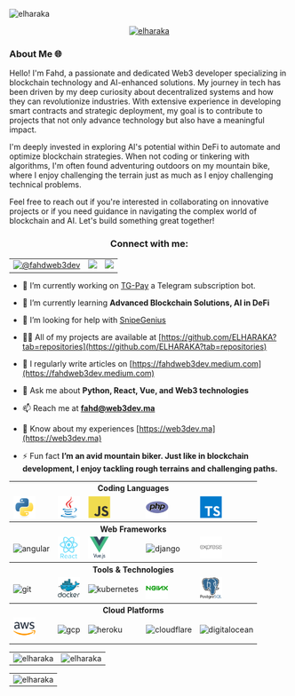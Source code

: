 <p align="left"> <img src="https://komarev.com/ghpvc/?username=elharaka&label=Profile%20views&color=0e75b6&style=flat" alt="elharaka" /> </p>

<p align="center"> <a href="https://github.com/ryo-ma/github-profile-trophy"><img src="https://github-profile-trophy.vercel.app/?username=elharaka&theme=onedark&row=1" alt="elharaka" /></a> </p>

### About Me 🌐

Hello! I'm Fahd, a passionate and dedicated Web3 developer specializing in blockchain technology and AI-enhanced solutions. My journey in tech has been driven by my deep curiosity about decentralized systems and how they can revolutionize industries. With extensive experience in developing smart contracts and strategic deployment, my goal is to contribute to projects that not only advance technology but also have a meaningful impact.

I'm deeply invested in exploring AI's potential within DeFi to automate and optimize blockchain strategies. When not coding or tinkering with algorithms, I'm often found adventuring outdoors on my mountain bike, where I enjoy challenging the terrain just as much as I enjoy challenging technical problems.

Feel free to reach out if you're interested in collaborating on innovative projects or if you need guidance in navigating the complex world of blockchain and AI. Let's build something great together!

<h3 align="center">Connect with me:</h3>
<table align="center" style="width: 100%;">
  <tr>
    <td>
      <a href="https://medium.com/@fahdweb3dev" target="_blank">
        <img src="https://raw.githubusercontent.com/rahuldkjain/github-profile-readme-generator/master/src/images/icons/Social/medium.svg" alt="@fahdweb3dev" height="30" width="auto" />
      </a>
    </td>
    <td>
      <a href="https://t.me/Thisiswhosthis" target="_blank">
        <img src="https://upload.wikimedia.org/wikipedia/commons/8/82/Telegram_logo.svg" height="30" width="auto" />
      </a>
    </td>
    <td>
      <a href="https://web3dev.ma/" target="_blank">
        <img src="https://pub-4921d2344b4d4baab627f5944ec5b7b0.r2.dev/Archive%2Fassets%2Fweb3dev_svg.svg" height="30" width="auto" />
      </a>
    </td>
  </tr>
</table>

- 🔭 I’m currently working on [TG-Pay](https://t.me/TG_PAY_Bbot) a Telegram subscription bot.

- 🌱 I’m currently learning **Advanced Blockchain Solutions, AI in DeFi**

- 🤝 I’m looking for help with [SnipeGenius](https://github.com/ELHARAKA/SnipeGenius)

- 👨‍💻 All of my projects are available at [https://github.com/ELHARAKA?tab=repositories](https://github.com/ELHARAKA?tab=repositories)

- 📝 I regularly write articles on [https://fahdweb3dev.medium.com](https://fahdweb3dev.medium.com)

- 💬 Ask me about **Python, React, Vue, and Web3 technologies**

- 📫 Reach me at **fahd@web3dev.ma**

- 📄 Know about my experiences [https://web3dev.ma](https://web3dev.ma)

- ⚡ Fun fact **I’m an avid mountain biker. Just like in blockchain development, I enjoy tackling rough terrains and challenging paths.**

<table align="center" style="border-collapse: collapse;">
  <tr>
    <th colspan="5">Coding Languages</th>
  </tr>
  <tr>
    <td <a href="https://www.python.org" target="blank" rel="noreferrer"><img src="https://raw.githubusercontent.com/devicons/devicon/master/icons/python/python-original.svg" alt="python" width="40" height="40"/></a></td>
    <td <a href="https://www.java.com" target="blank" rel="noreferrer"><img src="https://raw.githubusercontent.com/devicons/devicon/master/icons/java/java-original.svg" alt="java" width="40" height="40"/></a></td>
    <td <a href="https://developer.mozilla.org/en-US/docs/Web/JavaScript" target="blank" rel="noreferrer"><img src="https://raw.githubusercontent.com/devicons/devicon/master/icons/javascript/javascript-original.svg" alt="javascript" width="40" height="40"/></a></td>
    <td <a href="https://www.php.net" target="blank" rel="noreferrer"><img src="https://raw.githubusercontent.com/devicons/devicon/master/icons/php/php-original.svg" alt="php" width="40" height="40"/></a></td>
    <td <a href="https://www.typescriptlang.org/" target="blank" rel="noreferrer"><img src="https://raw.githubusercontent.com/devicons/devicon/master/icons/typescript/typescript-original.svg" alt="typescript" width="40" height="40"/></a></td>
  </tr>
  <tr>
    <th colspan="5">Web Frameworks</th>
  </tr>
  <tr>
    <td <a href="https://angular.io" target="blank" rel="noreferrer"><img src="https://angular.io/assets/images/logos/angular/angular.svg" alt="angular" width="40" height="40"/></a></td>
    <td <a href="https://reactjs.org/" target="blank" rel="noreferrer"><img src="https://raw.githubusercontent.com/devicons/devicon/master/icons/react/react-original-wordmark.svg" alt="react" width="40" height="40"/></a></td>
    <td <a href="https://vuejs.org/" target="blank" rel="noreferrer"><img src="https://raw.githubusercontent.com/devicons/devicon/master/icons/vuejs/vuejs-original-wordmark.svg" alt="vuejs" width="40" height="40"/></a></td>
    <td <a href="https://www.djangoproject.com/" target="blank" rel="noreferrer"><img src="https://cdn.worldvectorlogo.com/logos/django.svg" alt="django" width="40" height="40"/></a></td>
    <td <a href="https://expressjs.com" target="blank" rel="noreferrer"><img src="https://raw.githubusercontent.com/devicons/devicon/master/icons/express/express-original-wordmark.svg" alt="express" width="40" height="40"/></a></td>
  </tr>
  <tr>
    <th colspan="5">Tools & Technologies</th>
  </tr>
  <tr>
    <td <a href="https://git-scm.com/" target="blank" rel="noreferrer"><img src="https://www.vectorlogo.zone/logos/git-scm/git-scm-icon.svg" alt="git" width="40" height="40"/></a></td>
    <td <a href="https://www.docker.com/" target="blank" rel="noreferrer"><img src="https://raw.githubusercontent.com/devicons/devicon/master/icons/docker/docker-original-wordmark.svg" alt="docker" width="40" height="40"/></a></td>
    <td <a href="https://kubernetes.io" target="blank" rel="noreferrer"><img src="https://www.vectorlogo.zone/logos/kubernetes/kubernetes-icon.svg" alt="kubernetes" width="40" height="40"/></a></td>
    <td <a href="https://www.nginx.com" target="blank" rel="noreferrer"><img src="https://raw.githubusercontent.com/devicons/devicon/master/icons/nginx/nginx-original.svg" alt="nginx" width="40" height="40"/></a></td>
    <td <a href="https://www.postgresql.org" target="blank" rel="noreferrer"><img src="https://raw.githubusercontent.com/devicons/devicon/master/icons/postgresql/postgresql-original-wordmark.svg" alt="postgresql" width="40" height="40"/></a></td>
  </tr>
  <tr>
    <th colspan="5">Cloud Platforms</th>
  </tr>
  <tr>
    <td <a href="https://aws.amazon.com" target="blank" rel="noreferrer"><img src="https://raw.githubusercontent.com/devicons/devicon/master/icons/amazonwebservices/amazonwebservices-original-wordmark.svg" alt="aws" width="40" height="40"/></a></td>
    <td <a href="https://cloud.google.com" target="blank" rel="noreferrer"><img src="https://www.vectorlogo.zone/logos/google_cloud/google_cloud-icon.svg" alt="gcp" width="40" height="40"/></a></td>
    <td <a href="https://heroku.com" target="blank" rel="noreferrer"><img src="https://www.vectorlogo.zone/logos/heroku/heroku-icon.svg" alt="heroku" width="40" height="40"/></a></td>
    <td <a href="https://www.cloudflare.com" target="blank" rel="noreferrer"><img src="https://www.vectorlogo.zone/logos/cloudflare/cloudflare-icon.svg" alt="cloudflare" width="40" height="40"/></a></td>
    <td <a href="https://www.digitalocean.com" target="blank" rel="noreferrer"><img src="https://www.vectorlogo.zone/logos/digitalocean/digitalocean-icon.svg" alt="digitalocean" width="40" height="40"/></a></td>
  </tr>
</table>

<table style="width: 100%; border-collapse: collapse;">
  <tr>
    <td style="text-align: center; width: 50%;"><img src="https://github-readme-stats.vercel.app/api?username=elharaka&theme=dark&locale=en" alt="elharaka" /></td>
    <td style="text-align: center; width: 50%;"><img src="https://github-readme-streak-stats.herokuapp.com/?user=elharaka&theme=dark&locale=en" alt="elharaka" /></td>
  </tr>
</table>

<table align="center" style="border-collapse: collapse;">
  <tr>
    <td align="center" style="text-align: center;"><img src="https://github-readme-stats.vercel.app/api/top-langs?username=elharaka&locale=en" alt="elharaka" /></td>
  </tr>
</table>
